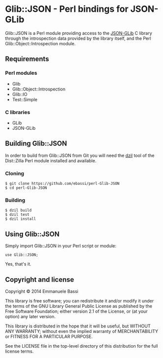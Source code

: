 # Glib::JSON - Perl bindings for JSON-GLib

Glib::JSON is a Perl module providing access to the [JSON-GLib][0] C library
through the introspection data provided by the library itself, and the Perl
Glib::Object::Introspection module.

## Requirements

### Perl modules

 * Glib
 * Glib::Object::Introspection
 * Glib::IO
 * Test::Simple

### C libraries

 * GLib
 * JSON-GLib

## Building Glib::JSON

In order to build from Glib::JSON from Git you will need the [dzil][1] tool
of the Dist::Zilla Perl module installed and available.

### Cloning

    $ git clone https://github.com/ebassi/perl-Glib-JSON
    $ cd perl-Glib-JSON

### Building

    $ dzil build
    $ dzil test
    $ dzil install

## Using Glib::JSON

Simply import Glib::JSON in your Perl script or module:

    use Glib::JSON;

Yes, that's it.

## Copyright and license

Copyright &copy; 2014  Emmanuele Bassi

This library is free software; you can redistribute it and/or modify it under
the terms of the GNU Library General Public License as published by the Free
Software Foundation; either version 2.1 of the License, or (at your option) any
later version.

This library is distributed in the hope that it will be useful, but WITHOUT ANY
WARRANTY; without even the implied warranty of MERCHANTABILITY or FITNESS FOR A
PARTICULAR PURPOSE.

See the LICENSE file in the top-level directory of this distribution for the
full license terms.

[0]: https://wiki.gnome.org/Projects/JsonGlib
[1]: http://dzil.org/
